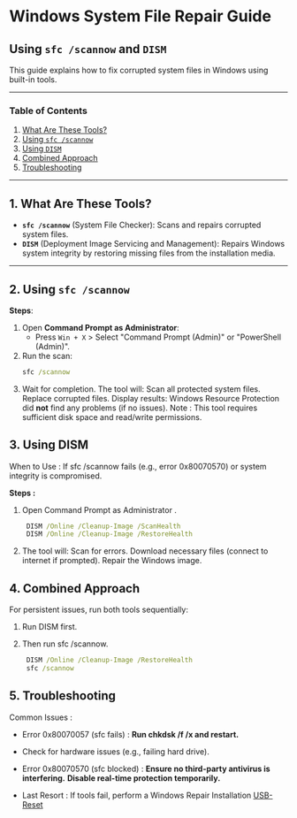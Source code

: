 # Windows System File Repair Guide  
## Using `sfc /scannow` and `DISM`  

This guide explains how to fix corrupted system files in Windows using built-in tools.  

---

### Table of Contents  
1. [What Are These Tools?](#tools)  
2. [Using `sfc /scannow`](#sfc)  
3. [Using `DISM`](#dism)  
4. [Combined Approach](#combined)  
5. [Troubleshooting](#troubleshoot)  

---

## <a name="tools"></a>1. What Are These Tools?  
- **`sfc /scannow`** (System File Checker): Scans and repairs corrupted system files.  
- **`DISM`** (Deployment Image Servicing and Management): Repairs Windows system integrity by restoring missing files from the installation media.  

---

## <a name="sfc"></a>2. Using `sfc /scannow`  
**Steps**:  
1. Open **Command Prompt as Administrator**:  
   - Press `Win + X` > Select "Command Prompt (Admin)" or "PowerShell (Admin)".  
2. Run the scan:  
   ```cmd  
   sfc /scannow  
   ```
3. Wait for completion. The tool will:
   Scan all protected system files.
   Replace corrupted files.
   Display results: Windows Resource Protection did **not** find any problems (if no issues).
   Note : This tool requires sufficient disk space and read/write permissions.


## <a name="dism"></a>3. Using DISM

When to Use : If sfc /scannow fails (e.g., error 0x80070570) or system integrity is compromised.

**Steps :**

1. Open Command Prompt as Administrator .

   ```cmd  
    DISM /Online /Cleanup-Image /ScanHealth  
    DISM /Online /Cleanup-Image /RestoreHealth  
    ```

2. The tool will:
    Scan for errors.
    Download necessary files (connect to internet if prompted).
    Repair the Windows image.


## <a name="combined"></a>4. Combined Approach
For persistent issues, run both tools sequentially:

1. Run DISM first.
2. Then run sfc /scannow.

   ```cmd  
    DISM /Online /Cleanup-Image /RestoreHealth  
    sfc /scannow  
    ```


## <a name="troubleshoot"></a>5. Troubleshooting
Common Issues :

- Error 0x80070057 (sfc fails) :
 **Run chkdsk /f /x and restart.**

- Check for hardware issues (e.g., failing hard drive).

- Error 0x80070570 (sfc blocked) :
    **Ensure no third-party antivirus is interfering.**
    **Disable real-time protection temporarily.**

- Last Resort :
    If tools fail, perform a Windows Repair Installation [USB-Reset](https://github.com/ag7dev/pcfix-database/blob/main/specific/windows/reset/FULLRESET.md)
